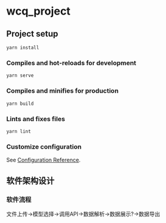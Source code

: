 # wcq_project

## Project setup
```
yarn install
```

### Compiles and hot-reloads for development
```
yarn serve
```

### Compiles and minifies for production
```
yarn build
```

### Lints and fixes files
```
yarn lint
```

### Customize configuration
See [Configuration Reference](https://cli.vuejs.org/config/).

## 软件架构设计
### 软件流程
文件上传->模型选择->调用API->数据解析->数据展示?->数据导出
